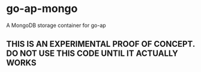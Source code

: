 # go-ap-mongo
A MongoDB storage container for go-ap

## THIS IS AN EXPERIMENTAL PROOF OF CONCEPT.  DO NOT USE THIS CODE UNTIL IT ACTUALLY WORKS
